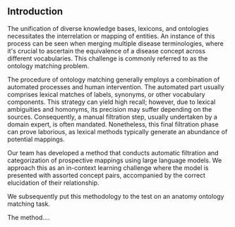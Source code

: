 ## Introduction

The unification of diverse knowledge bases, lexicons, and ontologies necessitates the interrelation or mapping of entities. An instance of this process can be seen when merging multiple disease terminologies, where it's crucial to ascertain the equivalence of a disease concept across different vocabularies. This challenge is commonly referred to as the ontology matching problem.

The procedure of ontology matching generally employs a combination of automated processes and human intervention. The automated part usually comprises lexical matches of labels, synonyms, or other vocabulary components. This strategy can yield high recall; however, due to lexical ambiguities and homonyms, its precision may suffer depending on the sources. Consequently, a manual filtration step, usually undertaken by a domain expert, is often mandated. Nonetheless, this final filtration phase can prove laborious, as lexical methods typically generate an abundance of potential mappings.

Our team has developed a method that conducts automatic filtration and categorization of prospective mappings using large language models. We approach this as an in-context learning challenge where the model is presented with assorted concept pairs, accompanied by the correct elucidation of their relationship.

We subsequently put this methodology to the test on an anatomy ontology matching task.


The method....
